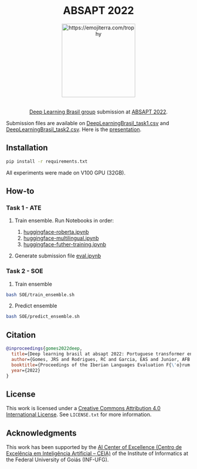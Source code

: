 <br />
<div align="center">
    <h1 align="center">ABSAPT 2022</h1>
    <img src="https://images.emojiterra.com/twitter/v14.0/512px/1f3c6.png" alt="https://emojiterra.com/trophy" width="200">
  
  <br />

  <br />
  
  [Deep Learning Brasil group](https://www.linkedin.com/company/inteligencia-artificial-deep-learning-brasil) submission at [ABSAPT 2022](https://sites.google.com/inf.ufpel.edu.br/absapt2022/).
</div>


Submission files are available on [DeepLearningBrasil_task1.csv](DeepLearningBrasil_task1.csv) and [DeepLearningBrasil_task2.csv](DeepLearningBrasil_task2.csv). Here is the [presentation](presentation.pdf).
## Installation

```bash
pip install -r requirements.txt
```
All experiments were made on V100 GPU (32GB).


## How-to
### Task 1 - ATE

1. Train ensemble. Run Notebooks in order:
   1. [huggingface-roberta.ipynb](ATE/huggingface-roberta.ipynb)
   2. [huggingface-multilingual.ipynb](ATE/huggingface-multilingual.ipynb)
   3. [huggingface-futher-training.ipynb](ATE/huggingface-futher-training.ipynb)

2. Generate submission file
[eval.ipynb](ATE/eval.ipynb)

### Task 2 - SOE

1. Train ensemble

```bash
bash SOE/train_ensemble.sh
```

2. Predict ensemble

```bash
bash SOE/predict_ensemble.sh
```

##  Citation
```bibtex
@inproceedings{gomes2022deep,
  title={Deep learning brasil at absapt 2022: Portuguese transformer ensemble approaches},
  author={Gomes, JRS and Rodrigues, RC and Garcia, EAS and Junior, AFB and Silva, Diogo Fernandes Costa and Maia, Dyonnatan Ferreira},
  booktitle={Proceedings of the Iberian Languages Evaluation F{\'o}rum (IberLEF 2022), co-located with the 38th Conference of the Spanish Society for Natural Language Processing (SEPLN 2022), Online. CEUR. org},
  year={2022}
}
```

## License

This work is licensed under a [Creative Commons Attribution 4.0 International License](https://creativecommons.org/licenses/by-sa/4.0/). See `LICENSE.txt` for more information.

## Acknowledgments

This work has been supported by the [AI Center of Excellence (Centro de Excelência em Inteligência Artificial – CEIA)](https://www.linkedin.com/company/inteligencia-artificial-deep-learning-brasil) of the Institute of Informatics at the Federal University of Goiás (INF-UFG).
